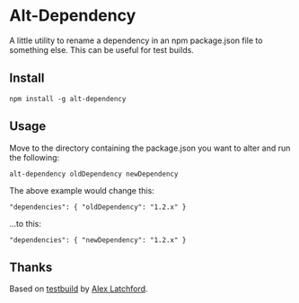 Alt-Dependency
==============

A little utility to rename a dependency in an npm package.json file to something else. This can be useful for test builds.

## Install

	npm install -g alt-dependency

## Usage

Move to the directory containing the package.json you want to alter and run the following:

	alt-dependency oldDependency newDependency

The above example would change this:

	"dependencies": { "oldDependency": "1.2.x" }

...to this:

	"dependencies": { "newDependency": "1.2.x" }


## Thanks

Based on [testbuild](https://github.com/alexlatchford/testbuild) by [Alex Latchford](https://github.com/alexlatchford).